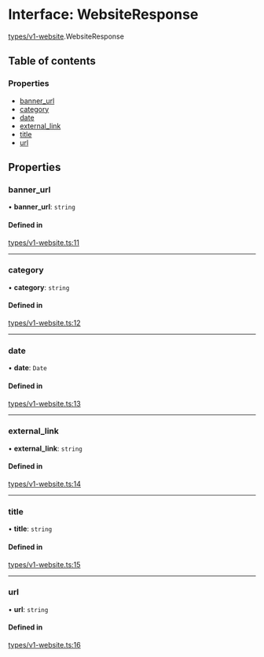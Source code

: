 # Interface: WebsiteResponse

[types/v1-website](../modules/types_v1_website.md).WebsiteResponse

## Table of contents

### Properties

- [banner\_url](types_v1_website.WebsiteResponse.md#banner_url)
- [category](types_v1_website.WebsiteResponse.md#category)
- [date](types_v1_website.WebsiteResponse.md#date)
- [external\_link](types_v1_website.WebsiteResponse.md#external_link)
- [title](types_v1_website.WebsiteResponse.md#title)
- [url](types_v1_website.WebsiteResponse.md#url)

## Properties

### banner\_url

• **banner\_url**: `string`

#### Defined in

[types/v1-website.ts:11](https://github.com/jameslinimk/unofficial-valorant-api/blob/2dbdb4a/package/src/types/v1-website.ts#L11)

___

### category

• **category**: `string`

#### Defined in

[types/v1-website.ts:12](https://github.com/jameslinimk/unofficial-valorant-api/blob/2dbdb4a/package/src/types/v1-website.ts#L12)

___

### date

• **date**: `Date`

#### Defined in

[types/v1-website.ts:13](https://github.com/jameslinimk/unofficial-valorant-api/blob/2dbdb4a/package/src/types/v1-website.ts#L13)

___

### external\_link

• **external\_link**: `string`

#### Defined in

[types/v1-website.ts:14](https://github.com/jameslinimk/unofficial-valorant-api/blob/2dbdb4a/package/src/types/v1-website.ts#L14)

___

### title

• **title**: `string`

#### Defined in

[types/v1-website.ts:15](https://github.com/jameslinimk/unofficial-valorant-api/blob/2dbdb4a/package/src/types/v1-website.ts#L15)

___

### url

• **url**: `string`

#### Defined in

[types/v1-website.ts:16](https://github.com/jameslinimk/unofficial-valorant-api/blob/2dbdb4a/package/src/types/v1-website.ts#L16)
